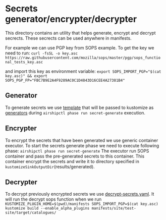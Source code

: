 # Secrets generator/encrypter/decrypter

This directory contains an utility that helps generate, encrypt and decrypt
secrects. These secrects can be used anywhere in manifests.

For example we can use PGP key from SOPS example.
To get the key we need to run:
`curl -fsSL -o key.asc https://raw.githubusercontent.com/mozilla/sops/master/pgp/sops_functional_tests_key.asc`

and import this key as environment variable:
`export SOPS_IMPORT_PGP="$(cat key.asc)" && export SOPS_PGP_FP="FBC7B9E2A4F9289AC0C1D4843D16CEE4A27381B4"`

## Generator

To generate secrets we use [template](secret-template.yaml) that will be passed
to kustomize as [generators](kustomization.yaml) during `airshipctl phase run secret-generate`
execution.

## Encrypter

To encrypt the secrets that have been generated we use generic container executor.
To start the secrets generate phase we need to execute following phase:
`airshipctl phase run secret-generate`
The executor run SOPS container and pass the pre-generated secrets to this container.
This container encrypt the secrets and write it to directory specified in `kustomizeSinkOutputDir`(results/generated).

## Decrypter

To decrypt previously encrypted secrets we use [decrypt-secrets.yaml](results/decrypt-secrets.yaml).
It will run the decrypt sops function when we run
`KUSTOMIZE_PLUGIN_HOME=$(pwd)/manifests SOPS_IMPORT_PGP=$(cat key.asc) kustomize build --enable_alpha_plugins
manifests/site/test-site/target/catalogues/`
